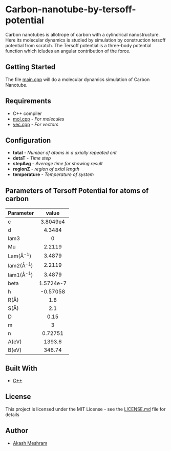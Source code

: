 # Carbon-nanotube-by-tersoff-potential
Carbon nanotubes is allotrope of carbon with a cylindrical nanostructure. Here its molecular dynamics is studied
by simulation by construction tersoff potential from scratch. The Tersoff potential is a three-body 
potential function which icludes an angular contribution of the force.

## Getting Started
The file [main.cpp](main.cpp) will do a molecular dynamics simulation of Carbon Nanotube.

## Requirements
* C++ compiler 
* [mol.cpp](mol.cpp) - *For molecules*
* [vec.cpp](vec.cpp) - *For vectors*

## Configuration
* **total** - *Number of atoms in a axially repeated cnt*
* **detaT** - *Time step*
* **stepAvg** - *Average time for showing result*
* **regionZ** - *region of axial length*
* **temperature** - *Temperature of system*

## Parameters of Tersoff Potential for atoms of carbon
|Parameter| value|
| ------------- |:-------------:|
| c | 3.8049e4 |
|d | 4.3484|
|lam3 | 0|
|Mu | 2.2119|
|Lam(Å<sup>-1</sup>) | 3.4879|
|lam2(Å<sup>-1</sup>) | 2.2119|
|lam1(Å<sup>-1</sup>) | 3.4879|
|beta | 1.5724e-7|
|h | -0.57058|
|R(Å) | 1.8|
|S(Å) | 2.1|
|D | 0.15|
|m | 3|
|n | 0.72751|
|A(eV) | 1393.6|
|B(eV) | 346.74|


## Built With
* [C++](https://isocpp.org/)

## License
This project is licensed under the MIT License - see the [LICENSE.md](LICENSE.md) file for details

## Author 
* [Akash Meshram](https://github.com/akashmeshram)
